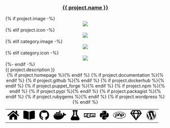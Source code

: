 <div>
  <h3 align="center"><a href="https://github.com/{{ project.github }}">{{ project.name }}</a></h3>
  {% if project.image -%}  
  <div height="120" align="center"><img height src="https://projects.tedivm.com/assets/images/projects/{{ project.image }}" /></div>
  {% elif project.icon -%}  
  <div height="120" align="center"><img src="https://raw.githubusercontent.com/tedivm/tedivm/main/images/{{ project.icon|replace('fab fa-', '')|replace('fas fa-', '') }}.svg" /></div>
  {% elif category.image -%}  
  <div height="120" align="center"><img src="https://projects.tedivm.com/assets/images/projects/{{ category.image }}" /></div>
  {% elif category.icon -%}  
  <div height="120" align="center"><img src="https://raw.githubusercontent.com/tedivm/tedivm/main/images/{{ category.icon|replace('fab fa-', '')|replace('fas fa-', '') }}.svg" /></div>
  {%- endif -%}  
</div>
<div>
  {{ project.description }}
</div>
<div align="center">
<table>
<tr>
{% if project.homepage %}<td><a href="{{ project.homepage }}"><img height="32" src="https://raw.githubusercontent.com/tedivm/tedivm/main/images/home.svg" title="{{ project.name }} Homepage"></a></td>{% endif %}
{% if project.documentation %}<td><a href="{{ project.documentation }}"><img height="32" src="https://raw.githubusercontent.com/tedivm/tedivm/main/images/book-open.svg" title="{{ project.name }} Documentation"></a></td>{% endif %}
{% if project.github %}<td><a href="https://github.com/{{ project.github }}"><img height="32" src="https://raw.githubusercontent.com/tedivm/tedivm/main/images/github.svg" title="{{ project.name }} on Github"></a></td>{% endif %}
{% if project.dockerhub %}<td><a href="https://hub.docker.com/r/{{ project.dockerhub }}"><img height="32" src="https://raw.githubusercontent.com/tedivm/tedivm/main/images/docker.svg" title="{{ project.name }} on Docker Hub"></a></td>{% endif %}
{% if project.puppet_forge %}<td><a href="https://forge.puppet.com/{{ project.puppet_forge }}"><img height="32" src="https://raw.githubusercontent.com/tedivm/tedivm/main/images/flask.svg" title="{{ project.name }} on Puppet Forge"></a></td>{% endif %}
{% if project.npm %}<td><a href="https://www.npmjs.com/package/{{ project.npm }}"><img height="32" src="https://raw.githubusercontent.com/tedivm/tedivm/main/images/npm.svg" title="{{ project.name }} on the NPM Registry"></a></td>{% endif %}
{% if project.pypi %}<td><a href="https://pypi.org/project/{{ project.pypi }}/"><img height="32" src="https://raw.githubusercontent.com/tedivm/tedivm/main/images/python.svg" title="{{ project.name }} on PyPI"></a></td>{% endif %}
{% if project.packagist %}<td><a href="https://packagist.org/packages/{{ project.packagist }}"><img height="32" src="https://raw.githubusercontent.com/tedivm/tedivm/main/images/php.svg" title="{{ project.name }} on Packagist"></a></td>{% endif %}
{% if project.rubygems %}<td><a href="https://rubygems.org/gems/{{ project.rubygems }}/"><img height="32" src="https://raw.githubusercontent.com/tedivm/tedivm/main/images/gem.svg" title="{{ project.name }} on RubyGems"></a></td>{% endif %}
{% if project.wordpress %}<td><a href="https://wordpress.org/plugins/{{ project.wordpress }}/"><img height="32" src="https://raw.githubusercontent.com/tedivm/tedivm/main/images/wordpress.svg" title="{{ project.name }} on the Wordpress Plugin Directory"></a></td>{% endif %}
</tr>
</table>
</div>
